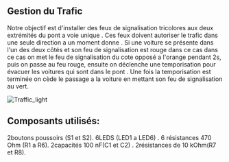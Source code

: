 ## Gestion du Trafic

Notre objectif est d'installer des feux de signalisation tricolores aux deux extrémités du pont a voie unique . Ces feux doivent autoriser le trafic dans une seule direction a un moment donne . Si une voiture se présente dans l'un des deux côtés et son feu de signalisation est rouge dans ce cas dans ce cas on met le feu de signalisation du cote opposé a l'orange pendant 2s, puis on passe au feu rouge, ensuite on déclenche une temporisation pour évacuer les voitures qui sont dans le pont . Une fois la temporisation est terminée on cède le passage a la voiture en mettant son feu de signalisation au vert.

![Traffic_light](https://github.com/zriranahid/gestion-du-trafic/assets/69007834/13dce595-fa98-4c19-bd79-d44e51c0216e)



## Composants utilisés:
2boutons poussoirs (S1 et S2).  6LEDS (LED1 a LED6) .  6 résistances 470 Ohm (R1 a R6). 2capacités 100 nF(C1 et C2) . 2résistances de 10 kOhm(R7 et R8).
